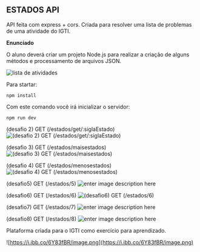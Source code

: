 

## ESTADOS API

API feita com express + cors. Criada para resolver uma lista de problemas de uma atividade do IGTI.

**Enunciado**

O aluno deverá criar um projeto Node.js para realizar a criação de alguns métodos e processamento de arquivos JSON.

![lista de atividades](https://i.ibb.co/KqzSz0J/image.png)

Para startar:

```
npm install
```
Com este comando você irá inicializar o servidor:
```
npm run dev
```
(desafio 2) GET (/estados/get/:siglaEstado)
![(desafio 2) GET (/estados/get/:siglaEstado)](https://i.ibb.co/pWBgHLH/image.png)

(desafio 3) GET (/estados/maisestados)
![(desafio 3) GET (/estados/maisestados)](https://i.ibb.co/5xQ4tLJ/image.png)

(desafio 4) GET (/estados/menosestados)
![(desafio 4) GET (/estados/menosestados)](https://i.ibb.co/f8nbQHH/image.png)

(desafio5) GET (/estados/5)
![enter image description here](https://i.ibb.co/qyKn8dR/image.png)

(desafio6) GET (/estados/6)
![(desafio6) GET (/estados/6)](https://i.ibb.co/ynyKZxS/image.png)

(desafio7) GET (/estados/7)
![enter image description here](https://i.ibb.co/pyVDn0N/image.png)

(desafio8) GET (/estados/8)
![enter image description here](https://i.ibb.co/Hdfz7m2/image.png)

Plataforma criada para o IGTI como exercício para aprendizado.

![https://i.ibb.co/6Y83fBR/image.png](https://i.ibb.co/6Y83fBR/image.png)
